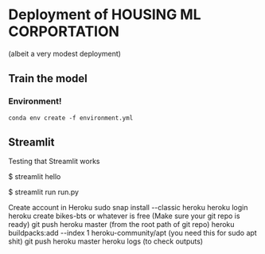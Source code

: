 # Deployment of HOUSING ML CORPORTATION

(albeit a very modest deployment)

## Train the model

### Environment!
`conda env create -f environment.yml
`

## Streamlit

Testing that Streamlit works

$ streamlit hello

$ streamlit run run.py
    
Create account in Heroku
	sudo snap install --classic heroku
	heroku login
	heroku create bikes-bts or whatever is free
	(Make sure your git repo is ready)
	 git push heroku master (from the root path of git repo)
	heroku buildpacks:add --index 1 heroku-community/apt (you need this for sudo apt shit)
	git push heroku master
	heroku logs (to check outputs)